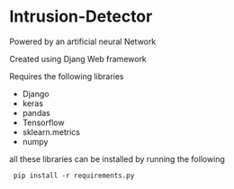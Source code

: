 # Intrusion-Detector

Powered by an artificial neural Network

Created using Djang Web framework


Requires the following libraries
<ul>
  <li> Django</li>
  <li> keras</li>
  <li> pandas</li>
  <li> Tensorflow</li>
  <li> sklearn.metrics</li>
  <li> numpy</li>
  </ul>
  <p> all these  libraries can be installed by running the following </p>
  <code> pip install -r requirements.py</code>
